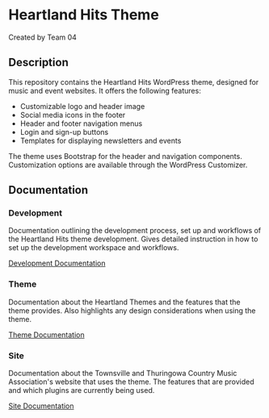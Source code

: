 # Heartland Hits Theme
Created by Team 04

## Description

This repository contains the Heartland Hits WordPress theme, designed for music and event websites. It offers the following features:

* Customizable logo and header image
* Social media icons in the footer
* Header and footer navigation menus
* Login and sign-up buttons
* Templates for displaying newsletters and events

The theme uses Bootstrap for the header and navigation components. Customization options are available through the WordPress Customizer.


## Documentation

### Development
Documentation outlining the development process, set up and workflows of the Heartland Hits theme development.
Gives detailed instruction in how to set up the development workspace and workflows.

[Development Documentation](https://github.com/cp3402-students/cp3402-2023-a2-team04/blob/main/deployment.md)

### Theme
Documentation about the Heartland Themes and the features that the theme provides. Also highlights any design
considerations when using the theme.

[Theme Documentation](https://github.com/cp3402-students/cp3402-2023-a2-team04/blob/main/theme.md)

### Site
Documentation about the Townsville and Thuringowa Country Music Association's website that uses the theme. The features
that are provided and which plugins are currently being used.

[Site Documentation](https://github.com/cp3402-students/cp3402-2023-a2-team04/blob/main/site.md)